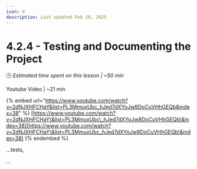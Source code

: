 ```yaml
---
icon: d
description: Last updated Feb 18, 2025
---
```


# 4.2.4 - Testing and Documenting the Project

:clock4:  _Estimated time spent on this lesson | \~50 min_

Youtube Video | \~21 min

{% embed url="https://www.youtube.com/watch?v=2dNJXHFCHaY&list=PL3MmuxUbc_hJed7dXYoJw8DoCuVHhGEQb&index=38" %}
[https://www.youtube.com/watch?v=2dNJXHFCHaY\&list=PL3MmuxUbc\_hJed7dXYoJw8DoCuVHhGEQb\&index=38](https://www.youtube.com/watch?v=2dNJXHFCHaY\&list=PL3MmuxUbc_hJed7dXYoJw8DoCuVHhGEQb\&index=38)
{% endembed %}

...tests,&#x20;

...

